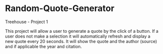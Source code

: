 # Random-Quote-Generator
Treehouse - Project 1

This project will allow a user to generate a quote by the click of a button. If a user does not make a selection it will automatically refresh and display a new quote every 20 seconds. It will show the quote and the author (source) and if applicable the year and citation.

